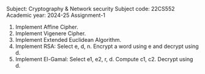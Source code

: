 Subject: Cryptography & Network security  	 Subject code: 22CS552	    Academic year: 2024-25
Assignment-1

1.  Implement Affine Cipher.
2.  Implement Vigenere Cipher.
3.  Implement Extended Euclidean Algorithm.
4. Implement RSA: Select e, d, n. Encrypt a word using e and decrypt using d.
5. Implement El-Gamal: Select e1, e2, r, d.
                                         Compute c1, c2.
                                         Decrypt using d. 
